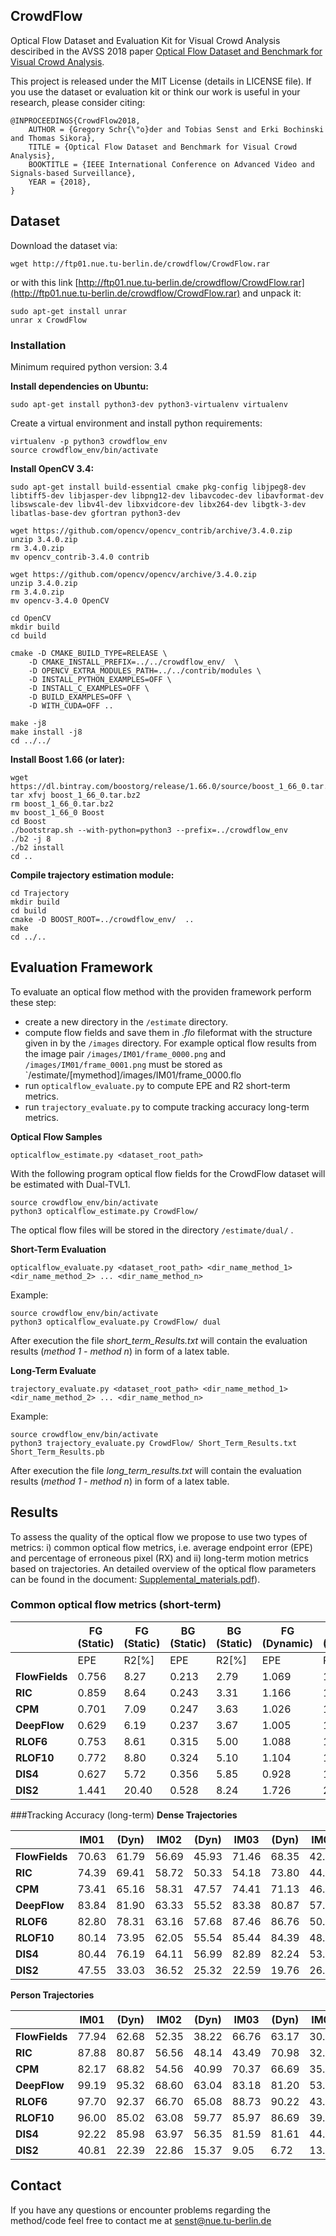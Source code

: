 ## CrowdFlow
Optical Flow Dataset and Evaluation Kit for Visual Crowd Analysis desciribed in the AVSS 2018 paper 
[Optical Flow Dataset and Benchmark for Visual Crowd Analysis](http://elvera.nue.tu-berlin.de/files/).

This project is released under the MIT License (details in LICENSE file).
If you use the dataset or evaluation kit or think our work is useful in your research, please consider citing:

```
@INPROCEEDINGS{CrowdFlow2018,
	AUTHOR = {Gregory Schr{\"o}der and Tobias Senst and Erki Bochinski and Thomas Sikora},
	TITLE = {Optical Flow Dataset and Benchmark for Visual Crowd Analysis},
	BOOKTITLE = {IEEE International Conference on Advanced Video and Signals-based Surveillance},
	YEAR = {2018},
}
```

## Dataset
Download the dataset via:
```
wget http://ftp01.nue.tu-berlin.de/crowdflow/CrowdFlow.rar
```
or with this link [http://ftp01.nue.tu-berlin.de/crowdflow/CrowdFlow.rar](http://ftp01.nue.tu-berlin.de/crowdflow/CrowdFlow.rar)
and unpack it:
```
sudo apt-get install unrar
unrar x CrowdFlow
```
### Installation
Minimum required python version: 3.4

**Install dependencies on Ubuntu:**
```
sudo apt-get install python3-dev python3-virtualenv virtualenv
```
Create a virtual environment and install python requirements:
```
virtualenv -p python3 crowdflow_env
source crowdflow_env/bin/activate
```

**Install OpenCV 3.4:**
```
sudo apt-get install build-essential cmake pkg-config libjpeg8-dev libtiff5-dev libjasper-dev libpng12-dev libavcodec-dev libavformat-dev libswscale-dev libv4l-dev libxvidcore-dev libx264-dev libgtk-3-dev libatlas-base-dev gfortran python3-dev

wget https://github.com/opencv/opencv_contrib/archive/3.4.0.zip
unzip 3.4.0.zip
rm 3.4.0.zip
mv opencv_contrib-3.4.0 contrib

wget https://github.com/opencv/opencv/archive/3.4.0.zip
unzip 3.4.0.zip
rm 3.4.0.zip
mv opencv-3.4.0 OpenCV

cd OpenCV
mkdir build
cd build

cmake -D CMAKE_BUILD_TYPE=RELEASE \
    -D CMAKE_INSTALL_PREFIX=../../crowdflow_env/  \
    -D OPENCV_EXTRA_MODULES_PATH=../../contrib/modules \
    -D INSTALL_PYTHON_EXAMPLES=OFF \
    -D INSTALL_C_EXAMPLES=OFF \
    -D BUILD_EXAMPLES=OFF \
    -D WITH_CUDA=OFF ..

make -j8
make install -j8
cd ../../
```

**Install Boost 1.66 (or later):**
```
wget https://dl.bintray.com/boostorg/release/1.66.0/source/boost_1_66_0.tar.bz2
tar xfvj boost_1_66_0.tar.bz2
rm boost_1_66_0.tar.bz2
mv boost_1_66_0 Boost
cd Boost
./bootstrap.sh --with-python=python3 --prefix=../crowdflow_env
./b2 -j 8
./b2 install
cd ..
```
**Compile trajectory estimation module:**
```
cd Trajectory
mkdir build
cd build
cmake -D BOOST_ROOT=../crowdflow_env/  ..
make 
cd ../..
```

## Evaluation Framework
To evaluate an optical flow method with the providen framework perform these step:
 * create a new directory in the `/estimate` directory. 
 * compute flow fields and save them in *.flo* fileformat with the structure given in by the 
 `/images` directory.  For example optical flow results from the image pair  `/images/IM01/frame_0000.png` and `/images/IM01/frame_0001.png`
 must be stored as `/estimate/[mymethod]/images/IM01/frame_0000.flo
 * run `opticalflow_evaluate.py` to compute EPE and R2 short-term metrics.
 * run `trajectory_evaluate.py` to compute tracking accuracy long-term metrics.

**Optical Flow Samples**

`
opticalflow_estimate.py <dataset_root_path> 
`

With the following program optical flow fields for the CrowdFlow dataset will be estimated with Dual-TVL1.
```
source crowdflow_env/bin/activate
python3 opticalflow_estimate.py CrowdFlow/
```
The optical flow files will be stored in the directory `/estimate/dual/` . 

**Short-Term Evaluation**

`
opticalflow_evaluate.py <dataset_root_path> <dir_name_method_1> <dir_name_method_2> ... <dir_name_method_n> 
`

Example:
```
source crowdflow_env/bin/activate
python3 opticalflow_evaluate.py CrowdFlow/ dual
```
After execution the file *short_term_Results.txt* will contain the evaluation results (*method 1 - method n*) in form of a latex table.

**Long-Term  Evaluate**

`
trajectory_evaluate.py <dataset_root_path> <dir_name_method_1> <dir_name_method_2> ... <dir_name_method_n>
`

Example:
```
source crowdflow_env/bin/activate
python3 trajectory_evaluate.py CrowdFlow/ Short_Term_Results.txt Short_Term_Results.pb
```
After execution the file *long_term_results.txt* will contain the evaluation results (*method 1 - method n*) in form of a latex table.

## Results
To assess the quality of the optical flow we propose to use two types of metrics: i) common optical flow metrics, i.e. average endpoint error (EPE) and percentage of erroneous
pixel (RX) and ii) long-term motion metrics based on trajectories. An detailed overview of the optical flow parameters can be found in the document: [Supplemental_materials.pdf](./Supplemental_material.pdf)).
### Common optical flow metrics (short-term)

|            |FG (Static)| FG (Static)| BG (Static)|BG (Static) |FG (Dynamic)| FG (Dynamic) | BG (Dynamic)    | BG (Dynamic)     | FG(Avg.)| FG(Avg.)     | BG(Avg.) | BG(Avg.)   |  Avg.  |Avg. || 
| ---------- | -----  | ----- | ----- | ---- | ----- | ----- | ------ | ----- | ----- | ------ | ----- | ----- | ----- | ----- | ----- |
|           | EPE |R2[%] |EPE  |R2[%] |EPE   |R2[%]  |EPE  |R2[%] |EPE   |R2[%]  |EPE |R2[%]   |EPE    |R2[%] |t[sec]|
| **FlowFields** | 0.756 | 8.27  | 0.213 | 2.79 | 1.069 | 14.92 | 2.571  | 51.42 | 0.913 | 11.595 | 1.392 | 27.10 | 0.915 | 11.74 | 43.53 |
| **RIC**        | 0.859 | 8.64  | 0.243 | 3.31 | 1.166 | 15.69 | 2.623  | 53.58 | 1.013 | 12.164 | 1.433 | 28.45 | 1.015 | 12.32 | 8.30 |
|**CPM**         |0.701 |7.09 |0.247 |3.63 |1.026 |13.94 |2.585 |51.78 |0.864 |10.517 |1.416 |27.71 |0.868 |10.69 |14.74|
|**DeepFlow**    |0.629 |6.19 |0.237 |3.67 |1.005 |13.95 |2.594 |51.67 |0.817 |10.069 |1.416 |27.67 |0.822 |10.25 |39.63|
|**RLOF6**       |0.753 |8.61 |0.315 |5.00 |1.088 |15.61 |2.655 |53.47 |0.921 |12.112 |1.485 |29.23 |0.924 |12.27 |1.49|
|**RLOF10**      |0.772 |8.80 |0.324 |5.10 |1.104 |15.80 |2.658 |53.60 |0.938 |12.303 |1.491 |29.35 |0.941 |12.46 |0.80|
|**DIS4**        |0.627 |5.72 |0.356 |5.85 |0.928 |11.86 |2.665 |53.67 |0.777 |8.790 |1.511 |29.76 |0.784 |9.01 |1.70|
|**DIS2**        |1.441 |20.40 |0.528 |8.24 |1.726 |27.41 |3.001 |64.01 |1.583 |23.903 |1.765 |36.13 |1.579 |23.92 |0.28|

###Tracking Accuracy (long-term)
**Dense Trajectories**

|           |IM01 |(Dyn) |IM02   |(Dyn)|IM03  |(Dyn) |IM04  |(Dyn) |IM05  |(Dyn) |Avg. |
| --------- | --- | ---- | ---- | ---- | ---- | ---- | ---- | ---  | ---- | ---- | --- | 
|**FlowFields** |70.63| 61.79| 56.69 |45.93| 71.46| 68.35| 42.27| 37.63| 65.15| 59.61| 57.95|
|**RIC**     |74.39| 69.41| 58.72 |50.33| 54.18| 73.80| 44.21| 39.52| 60.23| 60.28| 58.51|
|**CPM**      |73.41| 65.16| 58.31 |47.57| 74.41| 71.13| 46.23| 41.15| 67.97| 61.68| 60.70|
|**DeepFlow**  |83.84| 81.90| 63.33 |55.52| 83.38| 80.87| 57.08| 56.65| 71.25| 64.67| 69.85|
|**RLOF6**    |82.80| 78.31| 63.16 |57.68| 87.46| 86.76| 50.56| 50.53| 69.86| 68.73| 69.59|
|**RLOF10**     |80.14| 73.95| 62.05 |55.54| 85.44| 84.39| 48.80| 47.84| 67.53| 67.41| 67.31|
|**DIS4**       |80.44| 76.19| 64.11 |56.99| 82.89| 82.24| 53.91| 52.75| 72.11| 70.71| 69.23|
|**DIS2**       |47.55| 33.03| 36.52 |25.32| 22.59| 19.76| 26.79| 20.89| 27.63| 27.91| 28.80|

**Person Trajectories**

|           | IM01|(Dyn)|IM02 |(Dyn)|IM03 |(Dyn)| IM04 |(Dyn)|IM05  |(Dyn) | Avg.   |
| --------- |  --- | --- | --- | --- | --- | --- | ---- | --- | ---- | ---- | ------ |
|**FlowFields** | 77.94| 62.68| 52.35| 38.22| 66.76| 63.17| 30.09| 25.24| 65.67| 68.20| 55.03 |
|**RIC**        | 87.88| 80.87| 56.56| 48.14| 43.49| 70.98| 32.48| 27.81| 57.47| 68.56| 57.42|
|**CPM**        | 82.17| 68.82| 54.56| 40.99| 70.37| 66.69| 35.98| 30.00| 69.64| 71.58| 59.08|
|**DeepFlow**   | 99.19| 95.32| 68.60| 63.04| 83.18| 81.20| 53.82| 52.22| 76.32| 79.15| 75.20|
|**RLOF6**      | 97.70| 92.37| 66.70| 65.08| 88.73| 90.22| 43.56| 46.47| 72.60| 80.12| 74.36|
|**RLOF10**     |96.00| 85.02| 63.08| 59.77| 85.97| 86.69| 39.41| 40.48| 69.09| 78.70| 70.42|
|**DIS4**       | 92.22| 85.98| 63.97| 56.35| 81.59| 81.61| 44.58| 42.64| 74.95| 82.09| 70.60|
|**DIS2**       | 40.81| 22.39| 22.86| 15.37| 9.05|  6.72 | 13.63| 9.72 |17.86 |18.10 |17.65 |


## Contact
If you have any questions or encounter problems regarding the method/code feel free to contact me
at [senst@nue.tu-berlin.de](mailto:senst@nue.tu-berlin.de)